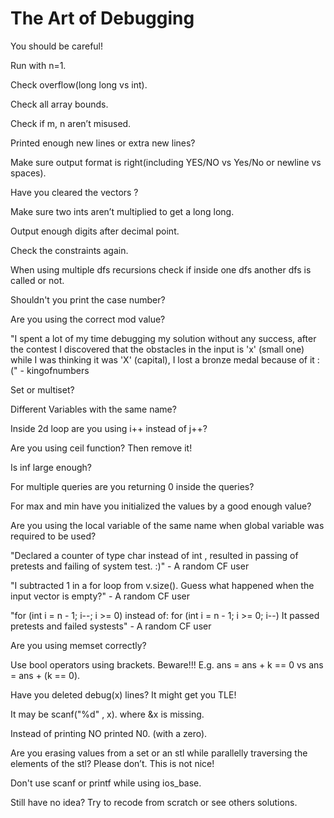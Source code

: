 # The Art of Debugging


You should be careful!

Run with n=1.

Check overflow(long long vs int).

Check all array bounds.

Check if m, n aren’t misused.

Printed enough new lines or extra new lines?

Make sure output format is right(including YES/NO vs Yes/No or newline vs spaces).

Have you cleared the vectors ?

Make sure two ints aren’t multiplied to get a long long.

Output enough digits after decimal point.

Check the constraints again.

When using multiple dfs recursions check if inside one dfs another dfs is called or not.

Shouldn't you print the case number?

Are you using the correct mod value?

"I spent a lot of my time debugging my solution without any success, after the contest I discovered that the obstacles in the input is 'x' (small one) while I was thinking it was 'X' (capital), I lost a bronze medal because of it :(" - kingofnumbers

Set or multiset?

Different Variables with the same name?

Inside 2d loop are you using i++ instead of j++?

Are you using ceil function? Then remove it!

Is inf large enough?

For multiple queries are you returning 0 inside the queries?

For max and min have you initialized the values by a good enough value?

Are you using the local variable of the same name when global variable was required to be used?

"Declared a counter of type char instead of int , resulted in passing of pretests and failing of system test. :)" - A random CF user

"I subtracted 1 in a for loop from v.size(). Guess what happened when the input vector is empty?" - A random CF user

"for (int i = n - 1; i--; i >= 0) instead of: for (int i = n - 1; i >= 0; i--) It passed pretests and failed systests" - A random CF user

Are you using memset correctly?

Use bool operators using brackets. Beware!!! E.g. ans = ans + k == 0 vs ans = ans + (k == 0).

Have you deleted debug(x) lines? It might get you TLE!

It may be scanf("%d" , x). where &x is missing.

Instead of printing NO printed N0. (with a zero).

Are you erasing values from a set or an stl while parallelly traversing the elements of the stl? Please don’t. This is not nice!

Don't use scanf or printf while using ios_base.

Still have no idea? Try to recode from scratch or see others solutions.



